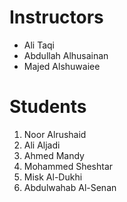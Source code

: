 # Instructors
* Ali Taqi
* Abdullah Alhusainan
* Majed Alshuwaiee

# Students
1. Noor Alrushaid
2. Ali Aljadi
3. Ahmed Mandy
4. Mohammed Sheshtar
5. Misk Al-Dukhi
6. Abdulwahab Al-Senan

